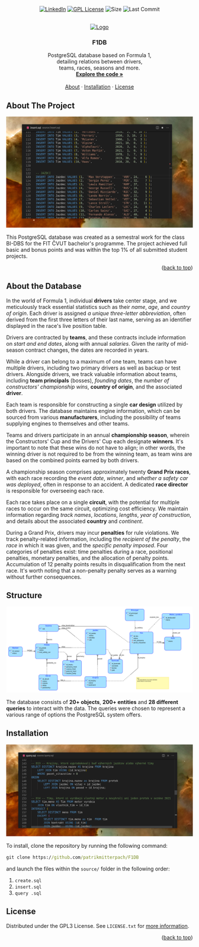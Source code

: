 <a name="readme-top"></a>

<div align="center">
  
  [![LinkedIn][linkedin-shield]][linkedin-url]
  [![GPL License][license-shield]][license-url]
  ![Size](https://img.shields.io/github/languages/code-size/patrikmitterpach/F1DB?color=green&style=for-the-badge)
  ![Last Commit](https://img.shields.io/github/last-commit/patrikmitterpach/F1DB?color=green&style=for-the-badge)

  </div>

<!-- PROJECT LOGO -->
<br />
<div align="center">
  <a href="https://github.com/patrikmitterpach/F1DB">
    <img src="https://em-content.zobj.net/source/microsoft-teams/363/racing-car_1f3ce-fe0f.png" alt="Logo" width="80" height="80">
  </a>

<h3 align="center">F1DB</h3>

  <p align="center">
    PostgreSQL database based on Formula 1,<br />detailing relations between drivers,<br> teams, races, seasons and more.
    <br />
    <a href="https://github.com/patrikmitterpach/F1DB/archive/refs/heads/main.zip"><strong>Explore the code »</strong></a>
    <br />
    <br />
    <a href="https://github.com/patrikmitterpach/F1DB#about-the-project">About</a>
    ·
    <a href="https://github.com/patrikmitterpach/F1DB#installation">Installation</a>
    ·
    <a href="https://github.com/patrikmitterpach/F1DB/blob/main/LICENSE.txt">License</a>
  </p>
</div>


<!-- ABOUT THE PROJECT -->
## About The Project

[![Insert Script Screenshot][product-screenshot]](https://github.com/patrikmitterpach/F1DB)

This PostgreSQL database was created as a semestral work for the class BI-DBS for the FIT ČVUT bachelor's programme. The project achieved full basic and bonus points and was within the top 1% of all submitted student projects.
<p align="right">(<a href="#readme-top">back to top</a>)</p>


## About the Database

In the world of Formula 1, individual **drivers** take center stage, and we meticulously track essential statistics such as their *name*, *age*, and *country of origin*. Each driver is assigned *a unique three-letter abbreviation*, often derived from the first three letters of their last name, serving as an identifier displayed in the race's live position table.

Drivers are contracted by **teams**, and these contracts include information on *start and end dates*, along with annual *salaries*. Given the rarity of mid-season contract changes, the dates are recorded in years.

While a driver can belong to a maximum of one team, teams can have multiple drivers, including two primary drivers as well as backup or test drivers. Alongside drivers, we track valuable information about teams, including **team principals** (bosses), *founding dates*, the *number of constructors' championship wins*, **country of origin**, and the associated **driver**.

Each team is responsible for constructing a single **car design** utilized by both drivers. The database maintains engine information, which can be sourced from various **manufacturers**, including the possibility of teams supplying engines to themselves and other teams.

Teams and drivers participate in an annual **championship season**, wherein the Constructors' Cup and the Drivers' Cup each designate **winners**. It's important to note that these wins do not have to align; in other words, the winning driver is not required to be from the winning team, as team wins are based on the combined points earned by both drivers.

A championship season comprises approximately twenty **Grand Prix races**, with each race recording the *event date*, *winner*, and *whether a safety car was deployed*, often in response to an accident. A dedicated **race director** is responsible for overseeing each race.

Each race takes place on a single **circuit**, with the potential for multiple races to occur on the same circuit, optimizing cost efficiency. We maintain information regarding *track names*, *locations*, *lengths*, *year of construction*, and details about the associated **country** and *continent*.

During a Grand Prix, drivers may incur **penalties** for rule violations. We track penalty-related information, including the *recipient of the penalty*, the *race* in which it was given, and the *specific penalty imposed*. Four categories of penalties exist: time penalties during a race, positional penalties, monetary penalties, and the allocation of penalty points. Accumulation of 12 penalty points results in disqualification from the next race. It's worth noting that a non-penalty penalty serves as a warning without further consequences.

## Structure
![Conceptual Model](/images/conceptual_scheme.png)

The database consists of **20+ objects**, **200+ entities** and **28 different queries** to interact with the data. The queries were chosen to represent a various range of options the PostgreSQL system offers.

## Installation

[![Query Script Screenshot][query-screenshot]](https://github.com/patrikmitterpach/F1DB)

To install, clone the repository by running the following command:

```cmd
git clone https://github.com/patrikmitterpach/F1DB
```

and launch the files within the `source/` folder in the following order:

1. `create.sql`
2. `insert.sql`
3. `query .sql`

<!-- LICENSE -->
## License

Distributed under the GPL3 License. See `LICENSE.txt` for [more information](https://github.com/patrikmitterpach/F1DB/blob/master/LICENSE.txt).

<p align="right">(<a href="#readme-top">back to top</a>)</p>



<!-- MARKDOWN LINKS & IMAGES -->
<!-- https://www.markdownguide.org/basic-syntax/#reference-style-links -->

[license-shield]: https://img.shields.io/badge/LICENSE-GPL3-green?style=for-the-badge
[license-url]: https://github.com/patrikmitterpach/F1DB/blob/master/LICENSE.txt
[linkedin-shield]: https://img.shields.io/badge/-LinkedIn-black.svg?style=for-the-badge&logo=linkedin&colorB=555
[linkedin-url]: https://linkedin.com/in/patrikmitterpach
[product-screenshot]: /images/screenshots/insert_script.png
[query-screenshot]: /images/screenshots/query_script.png


